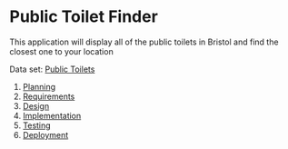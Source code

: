 # Public Toilet Finder

This application will display all of the public toilets in Bristol and find the closest one to your location

Data set: [Public Toilets](https://opendata.bristol.gov.uk/datasets/public-toilets/explore)

1. [Planning](docs/planning.md)
2. [Requirements](docs/requirements.md)
3. [Design](docs/design.md)
4. [Implementation](docs/implementation.md)
5. [Testing](docs/testing.md)
6. [Deployment](docs/deployment.md)
